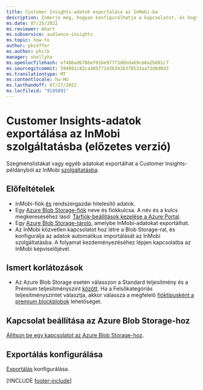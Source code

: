 ```yaml
---
title: Customer Insights-adatok exportálása az InMobi-ba
description: Ismerje meg, hogyan konfigurálhatja a kapcsolatot, és hogyan exportálhatja az InMobi szolgáltatásba.
ms.date: 07/25/2022
ms.reviewer: mhart
ms.subservice: audience-insights
ms.topic: how-to
author: pkieffer
ms.author: philk
manager: shellyha
ms.openlocfilehash: ef486ad6786ef01be977f3d6bda69ce8a2b081c7
ms.sourcegitcommit: 594081c82ca385f7143b3416378533aaf2d6d0d3
ms.translationtype: MT
ms.contentlocale: hu-HU
ms.lasthandoff: 07/27/2022
ms.locfileid: "9195891"
---
```

# <a name="export-customer-insights-data-to-inmobi-preview"></a>Customer Insights-adatok exportálása az InMobi szolgáltatásba (előzetes verzió)

Szegmenslistákat vagy egyéb adatokat exportálhat a Customer Insights-példányból az InMobi [szolgáltatásba](https://www.inmobi.com/).

## <a name="prerequisites"></a>Előfeltételek

- InMobi-fiók [és](https://www.inmobi.com/) rendszergazdai hitelesítő adatok.
- Egy [Azure Blob Storage-fiók](/azure/storage/blobs/create-data-lake-storage-account) neve és fiókkulcsa. A név és a kulcs megkereséséhez lásd: [Tárfiók-beállítások kezelése a Azure Portal](/azure/storage/common/storage-account-manage).
- Egy [Azure Blob Storage-tároló](/azure/storage/blobs/storage-quickstart-blobs-portal#create-a-container), amelybe InMobi-adatokat exportálhat.
- Az InMobi közvetlen kapcsolatot hoz létre a Blob Storage-ral, és konfigurálja az adatok automatikus importálását az InMobi szolgáltatásba. A folyamat kezdeményezéséhez lépjen kapcsolatba az InMobi képviselőjével.

## <a name="known-limitations"></a>Ismert korlátozások

- Az Azure Blob Storage esetén válasszon a Standard teljesítmény és a Prémium teljesítményszint [között](/azure/storage/blobs/storage-blob-performance-tiers). Ha a Felsőkategóriás teljesítményszintet választja, akkor válassza a megfelelő [fióktípusként a premium blockblobok](/azure/storage/common/storage-account-overview#types-of-storage-accounts) lehetőséget.

## <a name="set-up-connection-to-azure-blob-storage"></a>Kapcsolat beállítása az Azure Blob Storage-hoz

[Állítson be egy kapcsolatot az Azure Blob Storage-hoz](export-azure-blob-storage.md).

## <a name="configure-an-export"></a>Exportálás konfigurálása

[Exportálás](export-azure-blob-storage.md#configure-an-export) konfigurálása.

[!INCLUDE [footer-include](includes/footer-banner.md)]

